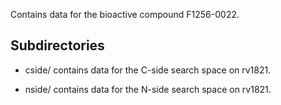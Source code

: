 Contains data for the bioactive compound F1256-0022.

## Subdirectories

- cside/ contains data for the C-side search space on rv1821.

- nside/ contains data for the N-side search space on rv1821.

